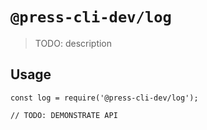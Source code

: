 # `@press-cli-dev/log`

> TODO: description

## Usage

```
const log = require('@press-cli-dev/log');

// TODO: DEMONSTRATE API
```
